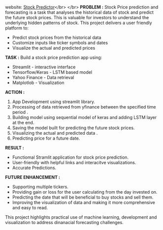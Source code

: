 website: [Stock Predictor]([https://stock-predictor-program-nyusk7fuv8atceo6rp5emo.streamlit.app/](https://stock-predictor-program-9630.streamlit.app/))</br>
</br>
**PROBLEM :**
Stock Price prediction and forecasting is a task that analyses the historical data of stock and predict the future stock prices.
This is valuable for investors to understand the underlying hidden patterns of stock.
This project delivers a user friendly platform to: 
- Predict stock prices from the historical data
- Customize inputs like ticker symbols and dates
- Visualize the actual and predicted prices

**TASK :**
Build a stock price prediction app using:
* Streamlit - interactive interface
* Tensorflow/Keras - LSTM based model
* Yahoo Finance - Data retrieval
* Matplotlob - Visualization

**ACTION :**
1. App Development using streamlit library.
2. Processing of data retrieved from yfinance between the specified time period  .
3. Building model using sequential model of keras and adding LSTM layer at the end.
4. Saving the model built for predicting the future stock prices.
5. Visualizing the actual and predicted data .
6. Predicting price for a future date.

**RESULT :**
* Functiomal Stramlit application for stock price prediction.
* User-friendly with helpful links and interacitve visualizations.
* Accurate Predictions.

**FUTURE ENHANCEMENT :** 
* Supporting multiple tickers.
* Providing gain or loss for the user calculating from the day invested on.
* Predicting the date that will be beneficial to buy stocks and sell them.
* Improving the visualization of data and making it more comprehensive and easy to read.

This project highlights practical use of machine learning, development and visualization to address dinanacial forecasting challenges.
